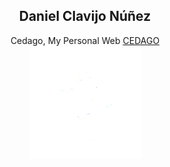 <h2 align="center">Daniel Clavijo Núñez</h2>
<div align="center">
Cedago, My Personal Web
  <a href="https://daniel0611cn.github.io">CEDAGO<br/><img src="https://raw.githubusercontent.com/Daniel0611CN/Daniel0611CN.github.io/main/images/header_imagen.webp" width=180px height=180px/></a>
</div>
